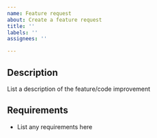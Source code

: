 ```yaml
---
name: Feature request
about: Create a feature request
title: ''
labels: ''
assignees: ''

---
```


## Description
List a description of the feature/code improvement

## Requirements
- List any requirements here
